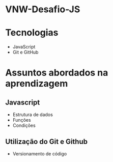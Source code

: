 # VNW-Desafio-JS
###
# Tecnologias
* JavaScript
* Git e GitHub

# Assuntos abordados na aprendizagem
## Javascript
* Estrutura de dados
* Funções
* Condições

## Utilização do Git e Github
* Versionamento de código
